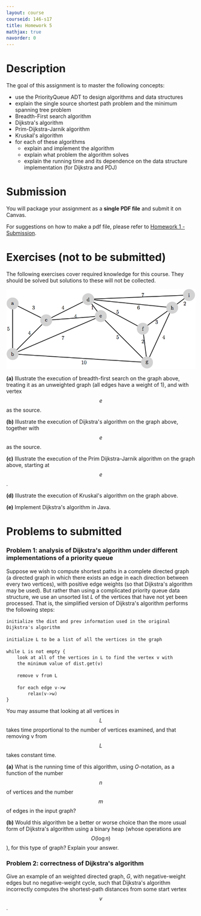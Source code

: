 ```yaml
---
layout: course
courseid: 146-s17
title: Homework 5
mathjax: true
navorder: 0
---
```


# Description

The goal of this assignment is to master the following concepts:

- use the PriorityQueue ADT to design algorithms and data structures
- explain the single source shortest path problem and the minimum spanning tree problem
- Breadth-First search algorithm
- Dijkstra's algorithm
- Prim-Dijkstra-Jarnik algorithm
- Kruskal's algorithm
- for each of these algorithms
    - explain and implement the algorithm
    - explain what problem the algorithm solves
    - explain the running time and its dependence on the data structure implementation (for Dijkstra and PDJ)

# Submission

You will package your assignment as a __single PDF file__ and submit it on Canvas.

For suggestions on how to make a pdf file, please refer to [Homework 1 - Submission](homework01.html#Submission).

# Exercises (not to be submitted)

The following exercises cover required knowledge for this course. They should be solved but solutions to these will not be collected.


![](hw10-0a.png)

__(a)__ Illustrate the execution of breadth-first search on the graph above, treating it as an unweighted graph (all edges have a weight of 1), and with vertex $$e$$ as the source.

__(b)__ Illustrate the execution of Dijkstra's algorithm on the graph above, together with $$e$$ as the source.

__(c)__ Illustrate the execution of the Prim Dijkstra-Jarnik algorithm on the graph above, starting at $$e$$.

__(d)__ Illustrate the execution of Kruskal's algorithm on the graph above.

__(e)__ Implement Dijkstra's algorithm in Java.

# Problems to submitted

### Problem 1: analysis of Dijkstra's algorithm under different implementations of a priority queue

Suppose we wish to compute shortest paths in a complete directed graph (a directed graph in which there exists an edge in each direction between every two vertices), with positive edge weights (so that Dijkstra's algorithm may be used). But rather than using a complicated priority queue data structure, we use an unsorted list $L$ of the vertices that have not yet been processed. That is, the simplified version of Dijkstra's algorithm performs the following steps:

```
initialize the dist and prev information used in the original Dijkstra's algorithm

initialize L to be a list of all the vertices in the graph

while L is not empty {
    look at all of the vertices in L to find the vertex v with
    the minimum value of dist.get(v)

    remove v from L

    for each edge v->w
        relax(v->w)
}
```

You may assume that looking at all vertices in $$L$$ takes time proportional to the number of vertices examined, and that removing v from $$L$$ takes constant time.

__(a)__ What is the running time of this algorithm, using $O$-notation, as a function of the number $$n$$ of vertices and the number $$m$$ of edges in the input graph?

__(b)__ Would this algorithm be a better or worse choice than the more usual form of Dijkstra's algorithm using a binary heap (whose operations are $$O(\log n)$$), for this type of graph? Explain your answer.


### Problem 2: correctness of Dijkstra's algorithm

Give an example of an weighted directed graph, $G$, with negative-weight edges but no negative-weight cycle, such that Dijkstra's algorithm incorrectly computes the shortest-path distances from some start vertex $$v$$.
